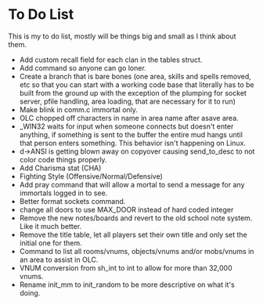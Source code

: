 To Do List
==========

This is my to do list, mostly will be things big and small as I think about them.

  - Add custom recall field for each clan in the tables struct.
  - Add command so anyone can go loner.
  - Create a branch that is bare bones (one area, skills and spells removed, etc so that you can 
    start with a working code base that literally has to be built from the ground up with the 
    exception of the plumping for socket server, pfile handling, area loading, that are necessary
    for it to run)
  - Make blink in comm.c immortal only.
  - OLC chopped off characters in name in area name after asave area.
  - _WIN32 waits for input when someone connects but doesn't enter anything, if something is sent to
    the buffer the entire mud hangs until that person enters something.  This behavior isn't happening
    on Linux.
  - d->ANSI is getting blown away on copyover causing send_to_desc to not color code things properly.
  - Add Charisma stat (CHA)
  - Fighting Style (Offensive/Normal/Defensive)
  - Add pray command that will allow a mortal to send a message for any immortals logged in to see.
  - Better format sockets command.
  - change all doors to use MAX_DOOR instead of hard coded integer
  - Remove the new notes/boards and revert to the old school note system.  Like it much better.
  - Remove the title table, let all players set their own title and only set the initial one for them.
  - Command to list all rooms/vnums, objects/vnums and/or mobs/vnums in an area to assist in OLC.
  - VNUM conversion from sh_int to int to allow for more than 32,000 vnums.
  - Rename init_mm to init_random to be more descriptive on what it's doing.  
